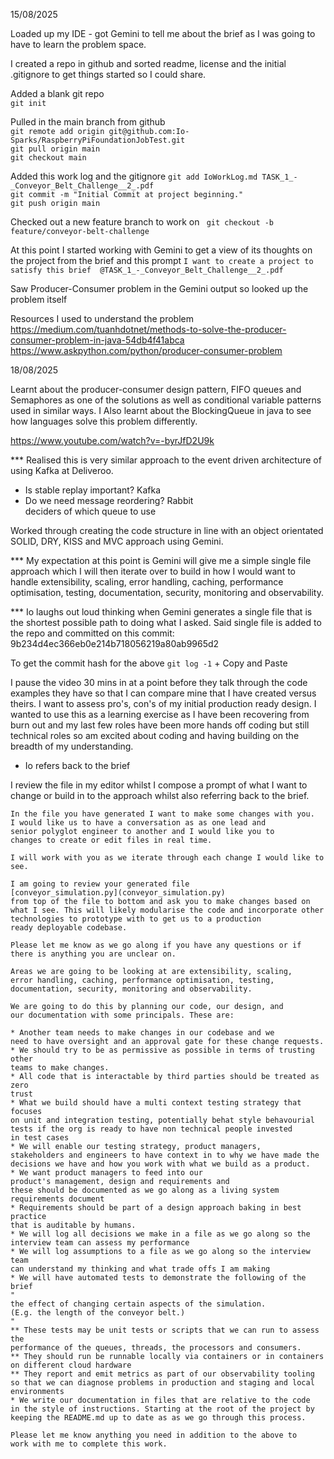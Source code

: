 15/08/2025

Loaded up my IDE - got Gemini to tell me about 
the brief as I was going to have to learn the problem space.

I created a repo in github and sorted readme, license 
and the initial .gitignore to get things started so I could
share.

Added a blank git repo<br>
`git init`

Pulled in the main branch from github<br>
`git remote add origin git@github.com:Io-Sparks/RaspberryPiFoundationJobTest.git`<br>
`git pull origin main`<br>
`git checkout main`<br>

Added this work log and the gitignore
`git add IoWorkLog.md TASK_1_-_Conveyor_Belt_Challenge__2_.pdf`<br>
`git commit -m "Initial Commit at project beginning."`<br>
`git push origin main`<br>

Checked out a new feature branch to work on 
` git checkout -b feature/conveyor-belt-challenge`

At this point I started working with Gemini to get a view of 
its thoughts on the project from the brief and this prompt
`I want to create a project to satisfy this brief  @TASK_1_-_Conveyor_Belt_Challenge__2_.pdf `

Saw Producer-Consumer problem in the Gemini output so 
looked up the problem itself   

Resources I used to understand the problem
https://medium.com/tuanhdotnet/methods-to-solve-the-producer-consumer-problem-in-java-54db4f41abca
https://www.askpython.com/python/producer-consumer-problem

18/08/2025

Learnt about the producer-consumer design pattern, FIFO queues and Semaphores as one of the solutions as well as conditional variable
patterns used in similar ways. I Also learnt about the BlockingQueue in java to
see how languages solve this problem differently.

https://www.youtube.com/watch?v=-byrJfD2U9k

*** Realised this is very similar approach to the 
event driven architecture of using Kafka at Deliveroo. 

* Is stable replay important? Kafka
* Do we need message reordering? Rabbit<br>
deciders of which queue to use


Worked through creating the code structure in line 
with an object orientated SOLID, DRY, KISS and MVC 
approach using Gemini.

*** My expectation at this point is Gemini will give me a simple single file
approach which I will then iterate over to build in how I would want to 
handle extensibility, scaling, error handling, caching, performance 
optimisation, testing, documentation, security, monitoring and observability.

*** Io laughs out loud thinking when Gemini generates a single file
that is the shortest possible path to doing what I asked.
Said single file is added to the repo and committed on this commit: 9b234d4ec366eb0e214b718056219a80ab9965d2

To get the commit hash for the above
`git log -1` + Copy and Paste

I pause the video 30 mins in at a point before they talk through 
the code examples they have so that I can compare mine that 
I have created versus theirs. I want to assess pro's, con's of my 
initial production ready design. 
I wanted to use this as a learning exercise 
as I have been recovering from burn out and my last few roles 
have been more hands off coding but still technical roles so am excited 
about coding and having building on the breadth of my understanding.

* Io refers back to the brief

I review the file in my editor whilst I compose a prompt of 
what I want to change or build in to the approach whilst also referring back 
to the brief.

```
In the file you have generated I want to make some changes with you. 
I would like us to have a conversation as as one lead and 
senior polyglot engineer to another and I would like you to 
changes to create or edit files in real time. 

I will work with you as we iterate through each change I would like to see. 

I am going to review your generated file 
[conveyor_simulation.py](conveyor_simulation.py)
from top of the file to bottom and ask you to make changes based on 
what I see. This will likely modularise the code and incorporate other 
technologies to prototype with to get us to a production 
ready deployable codebase. 

Please let me know as we go along if you have any questions or if 
there is anything you are unclear on.

Areas we are going to be looking at are extensibility, scaling, 
error handling, caching, performance optimisation, testing, 
documentation, security, monitoring and observability. 

We are going to do this by planning our code, our design, and 
our documentation with some principals. These are:

* Another team needs to make changes in our codebase and we 
need to have oversight and an approval gate for these change requests. 
* We should try to be as permissive as possible in terms of trusting other 
teams to make changes.
* All code that is interactable by third parties should be treated as zero 
trust
* What we build should have a multi context testing strategy that focuses 
on unit and integration testing, potentially behat style behavourial 
tests if the org is ready to have non technical people invested 
in test cases
* We will enable our testing strategy, product managers, 
stakeholders and engineers to have context in to why we have made the 
decisions we have and how you work with what we build as a product. 
* We want product managers to feed into our 
product's management, design and requirements and 
these should be documented as we go along as a living system 
requirements document 
* Requirements should be part of a design approach baking in best practice 
that is auditable by humans.   
* We will log all decisions we make in a file as we go along so the 
interview team can assess my performance  
* We will log assumptions to a file as we go along so the interview team 
can understand my thinking and what trade offs I am making 
* We will have automated tests to demonstrate the following of the brief 
"
the effect of changing certain aspects of the simulation. 
(E.g. the length of the conveyor belt.)
"
** These tests may be unit tests or scripts that we can run to assess the 
performance of the queues, threads, the processors and consumers. 
** They should run be runnable locally via containers or in containers 
on different cloud hardware  
** They report and emit metrics as part of our observability tooling
so that we can diagnose problems in production and staging and local 
environments
* We write our documentation in files that are relative to the code 
in the style of instructions. Starting at the root of the project by 
keeping the README.md up to date as as we go through this process.

Please let me know anything you need in addition to the above to 
work with me to complete this work.       
```








